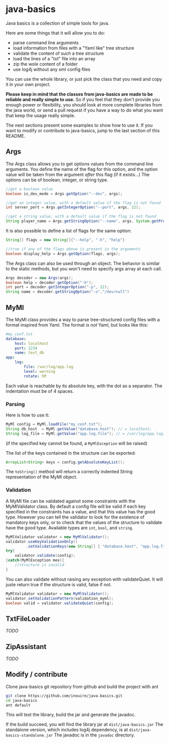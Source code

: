 java-basics
===========

Java basics is a collection of simple tools for java.

Here are some things that it will allow you to do:
- parse command line arguments
- load information from files with a "Yaml like" tree structure
- validate the content of such a tree structure
- load the lines of a "txt" file into an array
- zip the wole content of a folder
- use log4j without any xml config files

You can use the whole library, or just pick the class that you need and copy it in your own project.

**Please keep in mind that the classes from java-basics are made to be reliable and really simple to use.**
So if you feel that they don't provide you enough power or flexibility, you should look at more complete libraries from the java world, or send a pull request if you have a way to do what you want that keep the usage really simple.

The next sections present some examples to show how to use it. If you want to modify or contribute to java-basics, jump to the last section of this README.

## Args

The Args class allows you to get options values from the command line arguments.
You define the name of the flag for this option, and the option value will be taken from the argument *after* this flag (if it exists...)
The options can be of boolean, integer, or string type.

```java
//get a boolean value
boolean is_dev_mode = Args.getOption("--dev", args);

//get an integer value, with a default value if the flag is not found
int server_port = Args.getIntegerOption("--port", args, 22);

//get a string value, with a default value if the flag is not found
String player_name = Args.getStringOption("--name", args, System.getProperty("user.name"));
```

It is also possible to define a list of flags for the same option:

```java
String[] flags = new String[]{"--help", "-h", "help"}

//true if any of the flags above is present in the arguments
boolean display_help = Args.getOption(flags, args);
```

The Args class can also be used through an object. The behavior is similar to the static methods, but you won't need to specify args array at each call.
```java
Args decoder = new Args(args);
boolean help = decoder.getOption("-h");
int port = decoder.getIntegerOption("-p", 22);
String name = decoder.getStringOption("-o","/dev/null")
```

## MyMl

The MyMl class provides a way to parse tree-structured config files with a format inspired from Yaml. The format *is not* Yaml, but looks like this:
```YAML
#my_conf.txt
database:
    host: localhost
    port: 1234
    name: test_db
app:
    log:
        file: /var/log/app.log
        level: warning
        rotate: 5M
```
Each value is reachable by its absolute key, with the dot as a separator. The indentation must be of 4 spaces.

### Parsing

Here is how to use it:
```java
MyMl config = MyMl.loadFile("my_conf.txt");
String db_host  = MyMl.getValue("database.host"); // = localhost;
String log_file = MyMl.getValue("app.log.file"); // = /var/log/app.log;
```
(if the specified key cannot be found, a `MyMlException` will be raised)

The list of the keys contained in the structure can be exported:
```java
ArrayList<String> keys = config.getAbsoluteKeyList();
```
The `toString()` method will return a correctly indented String representation of the MyMl object.
 
### Validation
 
A MyMl file can be validated against some constraints with the MyMlValidator class.
By default a config file will be valid if each key specified in the constraints has a value, and that this value has the good type.
However you can tell the validator to look for the existence of mandatory keys only, or to check that the values of the structure to validate have the good type.
Available types are `int`, `bool`, and `string`.
```java
MyMlValidator validator = new MyMlValidator();
validator.useKeyValidationOnly()
         .setValidationKeys(new String[] { "database.host", "app.log.file"});
try{
    validator.validate(config);
}catch(MyMlException mex){
    //structure is invalid
}
```

You can also validate without raising any exception with validateQuiet. It will juste return true if the structure is valid, false if not.
```java
MyMlValidator validator = new MyMlValidator();
validator.setValidationPattern(validation_myml);
boolean valid = validator.validateQuiet(config);
```

## TxtFileLoader

*TODO*

## ZipAssistant

*TODO*

## Modify / contribute

Clone java-basics git repository from github and build the project with ant
``` bash
git clone https://github.com/inouire/java-basics.git
cd java-basics
ant default
```

This will test the library, build the jar and generate the javadoc.

If the build succeed, you will find the library jar at `dist/java-basics.jar`
The standalone version, which includes log4j dependency, is at `dist/java-basics-standalone.jar` 
The javadoc is in the `javadoc` directory.

